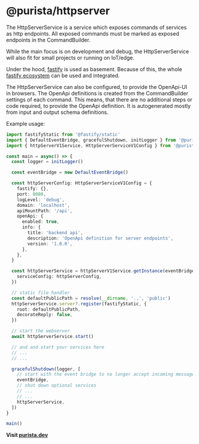 # @purista/httpserver

The HttpServerService is a service which exposes commands of services as http endpoints.
All exposed commands must be marked as exposed endpoints in the CommandBuilder.

While the main focus is on development and debug, the HttpServerService will also fit for small projects or running on IoT/edge.

Under the hood, [fastify](https://www.fastify.io/) is used as basement.
Because of this, the whole [fastify ecosystem](https://www.fastify.io/ecosystem/) can be used and integrated.

The HttpServerService can also be configured, to provide the OpenApi-UI in browsers.
The OpenApi definitions is created from the CommandBuilder settings of each command.
This means, that there are no additional steps or code required, to provide the OpenApi definition.
It is autogenerated mostly from input and output schema definitions.

Example usage:

```typescript
import fastifyStatic from '@fastify/static'
import { DefaultEventBridge, gracefulShutdown, initLogger } from '@purista/core'
import { httpServerV1Service, HttpServerServiceV1Config } from '@purista/httpserver'

const main = async() => {
  const logger = initLogger()

  const eventBridge = new DefaultEventBridge()

  const httpServerConfig: HttpServerServiceV1Config = {
    fastify: {},
    port: 8080,
    logLevel: 'debug',
    domain: 'localhost',
    apiMountPath: '/api',
    openApi: {
      enabled: true,
      info: {
        title: 'backend api',
        description: 'OpenApi definition for server endpoints',
        version: '1.0.0',
      },
    },
  }

  const httpServerService = httpServerV1Service.getInstance(eventBridge, {
    serviceConfig: httpServerConfig,
  })

  // static file handler
  const defaultPublicPath = resolve(__dirname, '..', 'public')
  httpServerService.server?.register(fastifyStatic, {
    root: defaultPublicPath,
    decorateReply: false,
  })

  // start the webserver
  await httpServerService.start()

  // and and start your services here
  // ...
  // ...

  gracefulShutdown(logger, [
    // start with the event bridge to no longer accept incoming messages
    eventBridge,
    // shut down optional services
    // ...
    // ...
    httpServerService,
  ])
}

main()
```

**Visit [purista.dev](https://purista.dev)**
